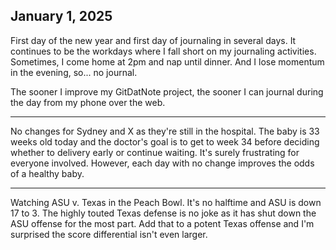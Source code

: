 ## January 1, 2025

First day of the new year and first day of journaling in several days. It continues to be the workdays where I fall short on my journaling activities. Sometimes, I come home at 2pm and nap until dinner. And I lose momentum in the evening, so... no journal.

The sooner I improve my GitDatNote project, the sooner I can journal during the day from my phone over the web.

---

No changes for Sydney and X as they're still in the hospital. The baby is 33 weeks old today and the doctor's goal is to get to week 34 before deciding whether to delivery early or continue waiting. It's surely frustrating for everyone involved. However, each day with no change improves the odds of a healthy baby.

---

Watching ASU v. Texas in the Peach Bowl. It's no halftime and ASU is down 17 to 3. The highly touted Texas defense is no joke as it has shut down the ASU offense for the most part. Add that to a potent Texas offense and I'm surprised the score differential isn't even larger.
